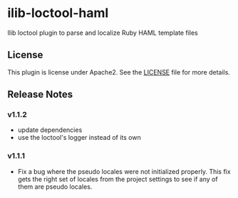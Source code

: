 # ilib-loctool-haml

Ilib loctool plugin to parse and localize Ruby HAML template files

## License

This plugin is license under Apache2. See the [LICENSE](./LICENSE)
file for more details.

## Release Notes

### v1.1.2

- update dependencies
- use the loctool's logger instead of its own

### v1.1.1

- Fix a bug where the pseudo locales were not initialized properly.
  This fix gets the right set of locales from the project settings to
  see if any of them are pseudo locales.



